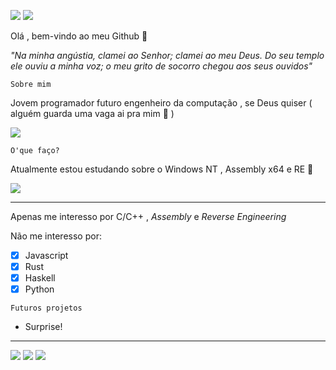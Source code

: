 ![](https://image.prntscr.com/image/iTPbR52KSeuoZMnSijBZDw.png) ![](https://img.shields.io/badge/-c++-blue?logo=c%2B%2B&style=flat)



Olá , bem-vindo ao meu Github 👋 

*"Na minha angústia, clamei ao Senhor; clamei ao meu Deus. Do seu templo ele ouviu a minha voz; o meu grito de socorro chegou aos seus ouvidos"*


```
Sobre mim
```
Jovem programador futuro engenheiro da computação , se Deus quiser ( alguém guarda uma vaga ai pra mim 🙏 ) 

![](http://infantv.com.br/infantv/wp-content/uploads/2016/07/fghfgjghrwer.jpg)


```
O'que faço?
```
Atualmente estou estudando sobre o Windows NT , Assembly x64 e RE 🙇 

![](https://media1.tenor.com/images/86031337405fc540c2b56af57206ff6c/tenor.gif?itemid=8556865)

***

Apenas me interesso por C/C++ , _Assembly_ e _Reverse Engineering_ 

Não me interesso por:

- [x] Javascript
- [x] Rust
- [x] Haskell
- [x] Python

```
Futuros projetos
```

+ Surprise!

***


![](https://upload.wikimedia.org/wikipedia/commons/1/18/ISO_C%2B%2B_Logo.svg) ![](https://upload.wikimedia.org/wikipedia/commons/3/34/Windows_logo_and_wordmark_-_2012_%28dark_blue%29.png) ![](https://yasm.tortall.net/banner.png)


